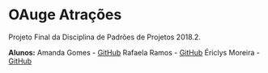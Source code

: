 # OAuge Atrações
Projeto Final da Disciplina de Padrões de Projetos 2018.2.

**Alunos:**
Amanda Gomes - [GitHub](https://github.com/amdagomes)
Rafaela Ramos - [GitHub](https://github.com/RafaelaRamos)
Ériclys Moreira - [GitHub](https://github.com/ericlys)